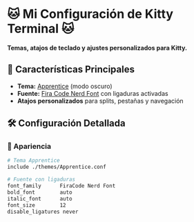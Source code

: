 # 🐱 Mi Configuración de Kitty Terminal 🐱        

**Temas, atajos de teclado y ajustes personalizados para Kitty.**  

## 🎨 Características Principales
- **Tema:** [Apprentice](https://github.com/dexpota/kitty-themes) (modo oscuro)  
- **Fuente:** [Fira Code Nerd Font](https://www.nerdfonts.com/) con ligaduras activadas  
- **Atajos personalizados** para splits, pestañas y navegación  

## 🛠️ Configuración Detallada
### 🔧 Apariencia
```bash
# Tema Apprentice
include ./themes/Apprentice.conf

# Fuente con ligaduras
font_family      FiraCode Nerd Font
bold_font        auto
italic_font      auto
font_size        12
disable_ligatures never
